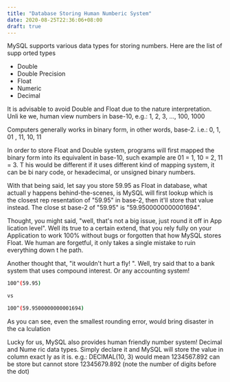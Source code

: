 ```yaml
---
title: "Database Storing Human Numberic System"
date: 2020-08-25T22:36:06+08:00
draft: true
---
```


MySQL supports various data types for storing numbers. Here are the list of supp
orted types


- Double
- Double Precision
- Float
- Numeric
- Decimal

It is advisable to avoid Double and Float due to the nature interpretation. Unli
ke we, human view numbers in base-10, e.g.: 1, 2, 3, ..., 100, 1000

Computers generally works in binary form, in other words, base-2. i.e.: 0, 1, 01
, 11, 10, 11

In order to store Float and Double system, programs will first mapped the binary
 form into its equivalent in base-10, such example are 01 = 1, 10 = 2, 11 = 3. T
his would be different if it uses different kind of mapping system, it can be bi
nary code, or hexadecimal, or unsigned binary numbers.

With that being said, let say you store 59.95 as Float in database, what actuall
y happens behind-the-scenes, is MySQL will first lookup which is the closest rep
resentation of "59.95" in base-2, then it'll store that value instead. The close
st base-2 of "59.95" is "59.9500000000001694".

Thought, you might said, "well, that's not a big issue, just round it off in App
lication level". Well its true to a certain extend, that you rely fully on your
Application to work 100% without bugs or forgotten that how MySQL stores Float.
We human are forgetful, it only takes a single mistake to ruin everything down t
he path.

Another thought that, "it wouldn't hurt a fly! ". Well, try said that to a bank
system that uses compound interest. Or any accounting system!

```bash
100^(59.95)

vs

100^(59.9500000000001694)

```

As you can see, even the smallest rounding error, would bring disaster in the ca
lculation

Lucky for us, MySQL also provides human friendly number system! Decimal and Nume
ric data types. Simply declare it and MySQL will store the value in column exact
ly as it is. e.g.: DECIMAL(10, 3) would mean 1234567.892 can be store but cannot
 store 12345679.892 (note the number of digits before the dot)
